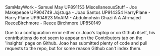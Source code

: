 SamMayWork - Samuel May UP891153
MiscellaneousStuff - Joe Makepeace UP904749
Jcjstuga - Joao Santos UP914354
HarryPlane - Harry Plane UP904923
MnAIM - Abdulmohsin Ghazi A A Al-majed
ReeceBirchmore - Reece Birchmore UP850149

Due to a configuration error either or Joao's laptop or on Github itself, his contributions
do not seem to appear on the Contributors tab on the 'insights' page on Github. Joao has submitted
plenty of code and pull requests to the repo, but for some reason Github can't index them.
